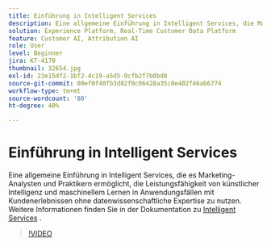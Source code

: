 ```yaml
---
title: Einführung in Intelligent Services
description: Eine allgemeine Einführung in Intelligent Services, die Marketing-Analysten und Praktiker helfen, die Leistungsfähigkeit von künstlicher Intelligenz und maschinellem Lernen in Anwendungsfällen mit Kundenerlebnissen zu nutzen, ohne datenwissenschaftliche Kompetenzen zu besitzen.
solution: Experience Platform, Real-Time Customer Data Platform
feature: Customer AI, Attribution AI
role: User
level: Beginner
jira: KT-4170
thumbnail: 32654.jpg
exl-id: 23e15df2-1bf2-4c19-a5d5-9cfb2f7b0bd8
source-git-commit: 00ef0f40fb3d82f0c06428a35c0e402f46ab6774
workflow-type: tm+mt
source-wordcount: '80'
ht-degree: 40%

---
```


# Einführung in Intelligent Services

Eine allgemeine Einführung in Intelligent Services, die es Marketing-Analysten und Praktikern ermöglicht, die Leistungsfähigkeit von künstlicher Intelligenz und maschinellem Lernen in Anwendungsfällen mit Kundenerlebnissen ohne datenwissenschaftliche Expertise zu nutzen. Weitere Informationen finden Sie in der Dokumentation zu [Intelligent Services](https://experienceleague.adobe.com/docs/experience-platform/intelligent-services/home.html?lang=de) .

>[!VIDEO](https://video.tv.adobe.com/v/32654?learn=on)

